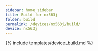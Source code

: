 ```yaml
---
sidebar: home_sidebar
title: Build for nx563j
folder: build
permalink: /devices/nx563j/build/
device: nx563j
---
```

{% include templates/device_build.md %}
